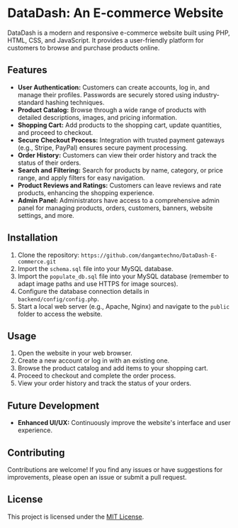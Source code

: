 # DataDash: An E-commerce Website

DataDash is a modern and responsive e-commerce website built using PHP, HTML, CSS, and JavaScript. It provides a user-friendly platform for customers to browse and purchase products online.

## Features

- **User Authentication:** Customers can create accounts, log in, and manage their profiles. Passwords are securely stored using industry-standard hashing techniques.
- **Product Catalog:** Browse through a wide range of products with detailed descriptions, images, and pricing information.
- **Shopping Cart:** Add products to the shopping cart, update quantities, and proceed to checkout.
- **Secure Checkout Process:** Integration with trusted payment gateways (e.g., Stripe, PayPal) ensures secure payment processing.
- **Order History:** Customers can view their order history and track the status of their orders.
- **Search and Filtering:** Search for products by name, category, or price range, and apply filters for easy navigation.
- **Product Reviews and Ratings:** Customers can leave reviews and rate products, enhancing the shopping experience.
- **Admin Panel:** Administrators have access to a comprehensive admin panel for managing products, orders, customers, banners, website settings, and more.

## Installation

1. Clone the repository: `https://github.com/dangamtechno/DataDash-E-commerce.git`
2. Import the `schema.sql` file into your MySQL database.
3. Import the `populate_db.sql` file into your MySQL database (remember to adapt image paths and use HTTPS for image sources).
4. Configure the database connection details in `backend/config/config.php`.
5. Start a local web server (e.g., Apache, Nginx) and navigate to the `public` folder to access the website.

## Usage

1. Open the website in your web browser.
2. Create a new account or log in with an existing one.
3. Browse the product catalog and add items to your shopping cart.
4. Proceed to checkout and complete the order process.
5. View your order history and track the status of your orders.

## Future Development

- **Enhanced UI/UX:** Continuously improve the website's interface and user experience.

## Contributing

Contributions are welcome! If you find any issues or have suggestions for improvements, please open an issue or submit a pull request.

## License

This project is licensed under the [MIT License](LICENSE).
